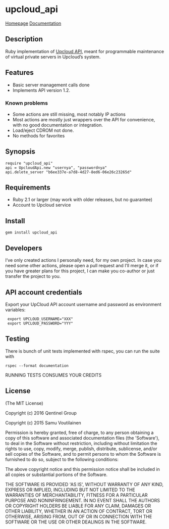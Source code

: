 # upcloud_api

[Homepage](https://github.com/Smarre/upcloud_api)
[Documentation](http://www.rubydoc.info/gems/upcloud_api)

## Description

Ruby implementation of [Upcloud API](https://www.upcloud.com/documentation/api/),
meant for programmable maintenance of virtual private servers in Upcloud’s system.

## Features

* Basic server management calls done
* Implements API version 1.2.

### Known problems

* Some actions are still missing, most notably IP actions
* Most actions are mostly just wrappers over the API for convenience,
with no good documentation or integration.
* Load/eject CDROM not done.
* No methods for favorites

## Synopsis

    require "upcloud_api"
    api = UpcloudApi.new "usernya", "passwordnya"
    api.delete_server "b6ee337e-a7d8-4d27-8ed6-06e26c23265d"

## Requirements

* Ruby 2.1 or larger (may work with older releases, but no guarantee)
* Account to Upcloud service

## Install

    gem install upcloud_api

## Developers

I’ve only created actions I personally need, for my own project. In case you
need some other actions, please open a pull request and I’ll merge it,
or if you have greater plans for this project, I can make you co-author
or just transfer the project to you.

## API account credentials

Export your UpCloud API account username and password as environment variables:

     export UPCLOUD_USERNAME="XXX"
     export UPCLOUD_PASSWORD="YYY"

## Testing

There is bunch of unit tests implemented with rspec, you can run the suite with

    rspec --format documentation

RUNNING TESTS CONSUMES YOUR CREDITS

## License

(The MIT License)

Copyright (c) 2016 Qentinel Group

Copyright (c) 2015 Samu Voutilainen

Permission is hereby granted, free of charge, to any person obtaining
a copy of this software and associated documentation files (the
'Software'), to deal in the Software without restriction, including
without limitation the rights to use, copy, modify, merge, publish,
distribute, sublicense, and/or sell copies of the Software, and to
permit persons to whom the Software is furnished to do so, subject to
the following conditions:

The above copyright notice and this permission notice shall be
included in all copies or substantial portions of the Software.

THE SOFTWARE IS PROVIDED 'AS IS', WITHOUT WARRANTY OF ANY KIND,
EXPRESS OR IMPLIED, INCLUDING BUT NOT LIMITED TO THE WARRANTIES OF
MERCHANTABILITY, FITNESS FOR A PARTICULAR PURPOSE AND NONINFRINGEMENT.
IN NO EVENT SHALL THE AUTHORS OR COPYRIGHT HOLDERS BE LIABLE FOR ANY
CLAIM, DAMAGES OR OTHER LIABILITY, WHETHER IN AN ACTION OF CONTRACT,
TORT OR OTHERWISE, ARISING FROM, OUT OF OR IN CONNECTION WITH THE
SOFTWARE OR THE USE OR OTHER DEALINGS IN THE SOFTWARE.
